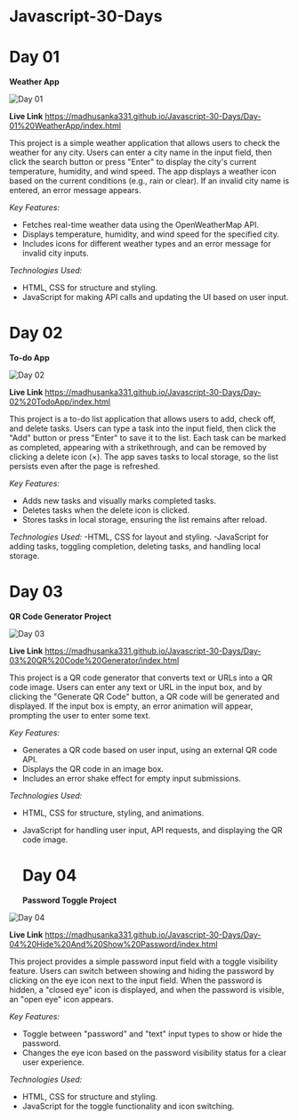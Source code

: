 # Javascript-30-Days
# Day 01

**Weather App**

![Day 01](https://github.com/user-attachments/assets/65dbdd1d-3525-4c29-bb7a-0b6a1657bfb2)

**Live Link** https://madhusanka331.github.io/Javascript-30-Days/Day-01%20WeatherApp/index.html

This project is a simple weather application that allows users to check the weather for any city. Users can enter a city name in the input field, then click the search button or press "Enter" to display the city's current temperature, humidity, and wind speed. The app displays a weather icon based on the current conditions (e.g., rain or clear). If an invalid city name is entered, an error message appears.

*Key Features:*

- Fetches real-time weather data using the OpenWeatherMap API.
- Displays temperature, humidity, and wind speed for the specified city.
- Includes icons for different weather types and an error message for invalid city inputs.

*Technologies Used:*
- HTML, CSS for structure and styling.
- JavaScript for making API calls and updating the UI based on user input.

# Day 02

**To-do App**

![Day 02](https://github.com/user-attachments/assets/a264c098-bd20-4057-af44-9af27a2b0aa8)

**Live Link** https://madhusanka331.github.io/Javascript-30-Days/Day-02%20TodoApp/index.html

This project is a to-do list application that allows users to add, check off, and delete tasks. Users can type a task into the input field, then click the "Add" button or press "Enter" to save it to the list. Each task can be marked as completed, appearing with a strikethrough, and can be removed by clicking a delete icon (×). The app saves tasks to local storage, so the list persists even after the page is refreshed.

*Key Features:*

- Adds new tasks and visually marks completed tasks.
- Deletes tasks when the delete icon is clicked.
- Stores tasks in local storage, ensuring the list remains after reload.

*Technologies Used:*
-HTML, CSS for layout and styling.
-JavaScript for adding tasks, toggling completion, deleting tasks, and handling local storage.

# Day 03 

**QR Code Generator Project**

![Day 03](https://github.com/user-attachments/assets/dc4c3d24-a6dd-49b4-94b1-07eaeef087f1)

**Live Link** https://madhusanka331.github.io/Javascript-30-Days/Day-03%20QR%20Code%20Generator/index.html


This project is a QR code generator that converts text or URLs into a QR code image. Users can enter any text or URL in the input box, and by clicking the "Generate QR Code" button, a QR code will be generated and displayed. If the input box is empty, an error animation will appear, prompting the user to enter some text.

*Key Features:*

- Generates a QR code based on user input, using an external QR code API.
- Displays the QR code in an image box.
- Includes an error shake effect for empty input submissions.

*Technologies Used:*

- HTML, CSS for structure, styling, and animations.
- JavaScript for handling user input, API requests, and displaying the QR code image.


  # Day 04

  **Password Toggle Project**
  
![Day 04](https://github.com/user-attachments/assets/c11021fa-f152-4e10-b268-0e851ae0396c)

**Live Link** https://madhusanka331.github.io/Javascript-30-Days/Day-04%20Hide%20And%20Show%20Password/index.html

This project provides a simple password input field with a toggle visibility feature. Users can switch between showing and hiding the password by clicking on the eye icon next to the input field. When the password is hidden, a "closed eye" icon is displayed, and when the password is visible, an "open eye" icon appears.

*Key Features:*

- Toggle between "password" and "text" input types to show or hide the password.
- Changes the eye icon based on the password visibility status for a clear user experience.

*Technologies Used:*

- HTML, CSS for structure and styling.
- JavaScript for the toggle functionality and icon switching.
  

  








